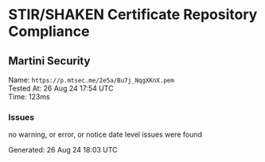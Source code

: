 # STIR/SHAKEN Certificate Repository Compliance

## Martini Security

Name: `https://p.mtsec.me/2e5a/Bu7j_NqgXKnX.pem`\
Tested At: 26 Aug 24 17:54 UTC\
Time: 123ms

### Issues

no warning, or error, or notice date level issues were found

Generated: 26 Aug 24 18:03 UTC